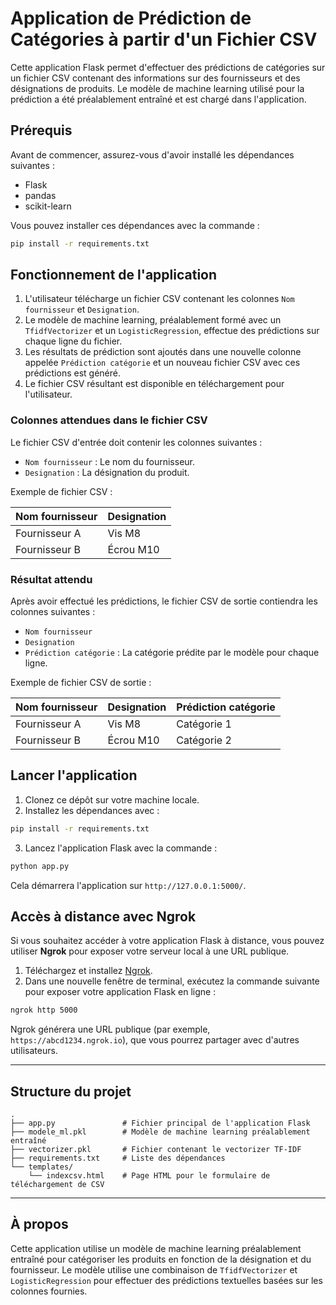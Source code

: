 # Application de Prédiction de Catégories à partir d'un Fichier CSV

Cette application Flask permet d'effectuer des prédictions de catégories sur un fichier CSV contenant des informations sur des fournisseurs et des désignations de produits. Le modèle de machine learning utilisé pour la prédiction a été préalablement entraîné et est chargé dans l'application.

## Prérequis

Avant de commencer, assurez-vous d'avoir installé les dépendances suivantes :

- Flask
- pandas
- scikit-learn

Vous pouvez installer ces dépendances avec la commande :

```bash
pip install -r requirements.txt
```

## Fonctionnement de l'application

1. L'utilisateur télécharge un fichier CSV contenant les colonnes `Nom fournisseur` et `Designation`.
2. Le modèle de machine learning, préalablement formé avec un `TfidfVectorizer` et un `LogisticRegression`, effectue des prédictions sur chaque ligne du fichier.
3. Les résultats de prédiction sont ajoutés dans une nouvelle colonne appelée `Prédiction catégorie` et un nouveau fichier CSV avec ces prédictions est généré.
4. Le fichier CSV résultant est disponible en téléchargement pour l'utilisateur.

### Colonnes attendues dans le fichier CSV
Le fichier CSV d'entrée doit contenir les colonnes suivantes :

- `Nom fournisseur` : Le nom du fournisseur.
- `Designation` : La désignation du produit.

Exemple de fichier CSV :

| Nom fournisseur | Designation      |
|-----------------|------------------|
| Fournisseur A   | Vis M8           |
| Fournisseur B   | Écrou M10        |

### Résultat attendu
Après avoir effectué les prédictions, le fichier CSV de sortie contiendra les colonnes suivantes :

- `Nom fournisseur`
- `Designation`
- `Prédiction catégorie` : La catégorie prédite par le modèle pour chaque ligne.

Exemple de fichier CSV de sortie :

| Nom fournisseur | Designation      | Prédiction catégorie |
|-----------------|------------------|----------------------|
| Fournisseur A   | Vis M8           | Catégorie 1          |
| Fournisseur B   | Écrou M10        | Catégorie 2          |

## Lancer l'application

1. Clonez ce dépôt sur votre machine locale.
2. Installez les dépendances avec :

```bash
pip install -r requirements.txt
```

3. Lancez l'application Flask avec la commande :

```bash
python app.py
```

Cela démarrera l'application sur `http://127.0.0.1:5000/`.

## Accès à distance avec Ngrok

Si vous souhaitez accéder à votre application Flask à distance, vous pouvez utiliser **Ngrok** pour exposer votre serveur local à une URL publique.

1. Téléchargez et installez [Ngrok](https://ngrok.com/).
2. Dans une nouvelle fenêtre de terminal, exécutez la commande suivante pour exposer votre application Flask en ligne :

```bash
ngrok http 5000
```

Ngrok générera une URL publique (par exemple, `https://abcd1234.ngrok.io`), que vous pourrez partager avec d'autres utilisateurs.

---

## Structure du projet

```
.
├── app.py               # Fichier principal de l'application Flask
├── modele_ml.pkl        # Modèle de machine learning préalablement entraîné
├── vectorizer.pkl       # Fichier contenant le vectorizer TF-IDF
├── requirements.txt     # Liste des dépendances
└── templates/
    └── indexcsv.html    # Page HTML pour le formulaire de téléchargement de CSV
```

---

## À propos

Cette application utilise un modèle de machine learning préalablement entraîné pour catégoriser les produits en fonction de la désignation et du fournisseur. Le modèle utilise une combinaison de `TfidfVectorizer` et `LogisticRegression` pour effectuer des prédictions textuelles basées sur les colonnes fournies.
